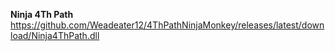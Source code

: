 **Ninja 4Th Path**
https://github.com/Weadeater12/4ThPathNinjaMonkey/releases/latest/download/Ninja4ThPath.dll
